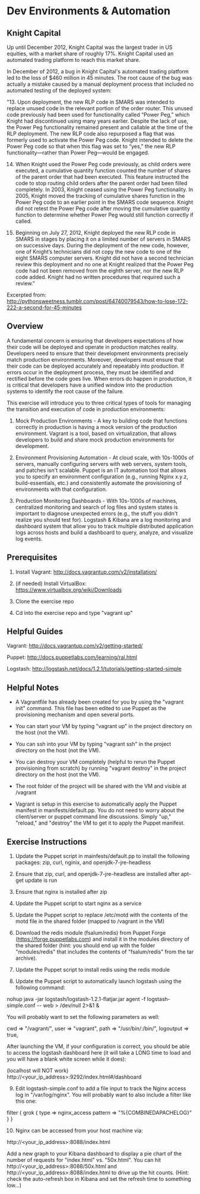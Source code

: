 Dev Environments & Automation
==============================

Knight Capital
--------------
Up until December 2012, Knight Capital was the largest trader
in US equities, with a market share of roughly 17%. Knight Capital
used an automated trading platform to reach this market share. 

In December of 2012, a bug in Knight Capital's automated trading
platform led to the loss of $460 million in 45 minutes. The root
cause of the bug was actually a mistake caused by a manual deployment
process that included no automated testing of the deployed system:

"13. Upon deployment, the new RLP code in SMARS was intended to replace unused code in the relevant portion of the order router. This unused code previously had been used for functionality called “Power Peg,” which Knight had discontinued using many years earlier. Despite the lack of use, the Power Peg functionality remained present and callable at the time of the RLP deployment. The new RLP code also repurposed a flag that was formerly used to activate the Power Peg code. Knight intended to delete the Power Peg code so that when this flag was set to “yes,” the new RLP functionality—rather than Power Peg—would be engaged.

14. When Knight used the Power Peg code previously, as child orders were executed, a cumulative quantity function counted the number of shares of the parent order that had been executed. This feature instructed the code to stop routing child orders after the parent order had been filled completely. In 2003, Knight ceased using the Power Peg functionality. In 2005, Knight moved the tracking of cumulative shares function in the Power Peg code to an earlier point in the SMARS code sequence. Knight did not retest the Power Peg code after moving the cumulative quantity function to determine whether Power Peg would still function correctly if called.

15. Beginning on July 27, 2012, Knight deployed the new RLP code in SMARS in stages by placing it on a limited number of servers in SMARS on successive days. During the deployment of the new code, however, one of Knight’s technicians did not copy the new code to one of the eight SMARS computer servers. Knight did not have a second technician review this deployment and no one at Knight realized that the Power Peg code had not been removed from the eighth server, nor the new RLP code added. Knight had no written procedures that required such a review." 

Excerpted from: http://pythonsweetness.tumblr.com/post/64740079543/how-to-lose-172-222-a-second-for-45-minutes

Overview
----------
A fundamental concern is ensuring that developers expectations of how
their code will be deployed and operate in production matches reality.
Developers need to ensure that their development environments precisely
match production environments. Moreover, developers must ensure that their
code can be deployed accurately and repeatably into production. If errors
occur in the deployment process, they must be identified and rectified before
the code goes live. When errors do happen in production, it is critical
that developers have a unified window into the production systems to identify
the root cause of the failure.

This exercise will introduce you to three critical types of tools for managing
the transition and execution of code in production environments:

1. Mock Production Environments - A key to building code that functions correctly
in production is having a mock version of the production environment. Vagrant
is a tool, based on virtualization, that allows developers to build and share
mock production environments for development.

2. Environment Provisioning Automation - At cloud scale, with 10s-1000s of
servers, manually configuring servers with web servers, system tools, and
patches isn't scalable. Puppet is an IT automation tool that allows you to
specify an environment configuration (e.g., running Nginx x.y.z, build-essentials,
etc.) and consistently automate the provisioning of environments with that
configuration.

3. Production Monitoring Dashboards - With 10s-1000s of machines, centralized
monitoring and search of log files and system states is important to diagnose
unexpected errors (e.g., the stuff you didn't realize you should test for). 
Logstash & Kibana are a log monitoring and dashboard system that allow you to
track multiple distributed application logs across hosts and build a dashboard
to query, analyze, and visualize log events.

Prerequisites
-------------
1. Install Vagrant: http://docs.vagrantup.com/v2/installation/ 

2. (if needed) Install VirtualBox: https://www.virtualbox.org/wiki/Downloads

3. Clone the exercise repo

4. Cd into the exercise repo and type "vagrant up"


Helpful Guides
--------------

Vagrant: http://docs.vagrantup.com/v2/getting-started/

Puppet: http://docs.puppetlabs.com/learning/ral.html

Logstash: http://logstash.net/docs/1.2.1/tutorials/getting-started-simple

Helpful Notes
--------------

- A Vagrantfile has already been created for you by using the 
"vagrant init" command. This file has been edited to use Puppet
as the provisioning mechanism and open several ports.

- You can start your VM by typing "vagrant up" in the project directory
on the host (not the VM).

- You can ssh into your VM by typing "vagrant ssh" in the project directory
on the host (not the VM).

- You can destroy your VM completely (helpful to rerun the Puppet provisioning
from scratch) by running "vagrant destroy" in the project directory
on the host (not the VM).

- The root folder of the project will be shared with the VM and
visible at /vagrant

- Vagrant is setup in this exercise to automatically apply
the Puppet manifest in manifests/default.pp. You do not need to
worry about the client/server or puppet command line discussions. 
Simply "up," "reload," and "destroy" the VM to get it to apply
the Puppet manifest.

Exercise Instructions
----------------------

1. Update the Puppet script in mainfests/default.pp to install
the following packages: zip, curl, nginix, and openjdk-7-jre-headless

2. Ensure that zip, curl, and openjdk-7-jre-headless are
installed after apt-get update is run

3. Ensure that nginx is installed after zip

4. Update the Puppet script to start nginx as a service

5. Update the Puppet script to replace /etc/motd with the
contents of the motd file in the shared folder (mapped
to /vagrant in the VM)

6. Download the redis module (fsalum/redis) from Puppet Forge (https://forge.puppetlabs.com) and install it in the modules 
directory of the shared folder (hint: you should end up with the
folder "modules/redis" that includes the contents of "fsalum/redis"
from the tar archive). 

7. Update the Puppet script to install redis using the redis module

8. Update the Puppet script to automatically launch logstash using the 
following command:

nohup java -jar logstash/logstash-1.2.1-flatjar.jar agent -f logstash-simple.conf -- web > /dev/null 2>&1 &

You will probably want to set the following parameters as well:

  cwd => "/vagrant/",
  user => "vagrant",
  path => "/usr/bin/:/bin/",
  logoutput => true,

After launching the VM, if your configuration is correct, you should be able
to access the logstash dashboard here (it will take a LONG time to load and
you will have a blank white screen while it does):

(localhost will NOT work)
http://<your_ip_address>:9292/index.html#/dashboard

9. Edit logstash-simple.conf to add a file input to track the Nginx access
log in "/var/log/nginx". You will probably want to also include a filter like
this one:

filter {
 grok {
   type => nginx_access
   pattern => "%{COMBINEDAPACHELOG}"
 }
}

10. Nginx can be accessed from your host machine via:

http://<your_ip_address>:8088/index.html

Add a new graph to your Kibana dashboard to display a pie chart of the
number of requests for "index.html" vs. "50x.html". You can hit
http://<your_ip_address>:8088/50x.html and http://<your_ip_address>:8088/index.html
to drive up the hit counts. (Hint: check the auto-refresh box in Kibana
and set the refresh time to something low...)
